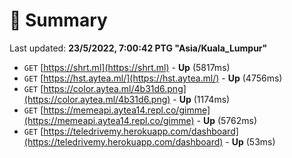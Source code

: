 # 📖 Summary
Last updated: **23/5/2022, 7:00:42 PTG "Asia/Kuala_Lumpur"**

- `GET` [https://shrt.ml](https://shrt.ml) - **Up** (5817ms)
- `GET` [https://hst.aytea.ml/](https://hst.aytea.ml/) - **Up** (4756ms)
- `GET` [https://color.aytea.ml/4b31d6.png](https://color.aytea.ml/4b31d6.png) - **Up** (1174ms)
- `GET` [https://memeapi.aytea14.repl.co/gimme](https://memeapi.aytea14.repl.co/gimme) - **Up** (5762ms)
- `GET` [https://teledrivemy.herokuapp.com/dashboard](https://teledrivemy.herokuapp.com/dashboard) - **Up** (53ms)
